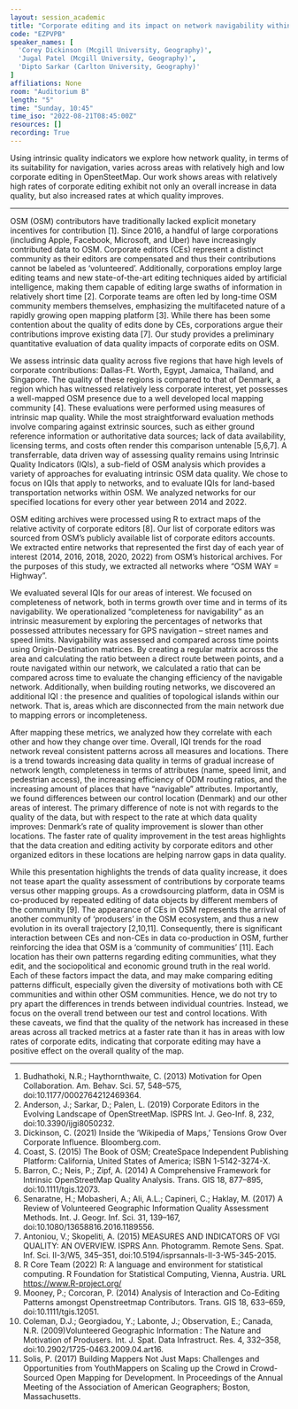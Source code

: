 ```yaml
---
layout: session_academic
title: "Corporate editing and its impact on network navigability within OpenStreetMap"
code: "EZPVPB"
speaker_names: [
  'Corey Dickinson (Mcgill University, Geography)',
  'Jugal Patel (Mcgill University, Geography)',
  'Dipto Sarkar (Carlton University, Geography)'
]
affiliations: None
room: "Auditorium B"
length: "5"
time: "Sunday, 10:45"
time_iso: "2022-08-21T08:45:00Z"
resources: []
recording: True
---
```


Using intrinsic quality indicators we explore how network quality, in terms of its suitability for navigation, varies across areas with relatively high and low corporate editing in OpenSteetMap. Our work shows areas with relatively high rates of corporate editing exhibit not only an overall increase in data quality, but also increased rates at which quality improves.

<hr>

OSM (OSM) contributors have traditionally lacked explicit monetary incentives for contribution [1].  Since 2016, a handful of large corporations (including Apple, Facebook, Microsoft, and Uber) have increasingly contributed data to OSM. Corporate editors (CEs) represent a distinct community as their editors are compensated and thus their contributions cannot be labeled as ‘volunteered’. Additionally, corporations employ large editing teams and new state-of-the-art editing techniques aided by artificial intelligence, making them capable of editing large swaths of information in relatively short time [2]. Corporate teams are often led by long-time OSM community members themselves, emphasizing the multifaceted nature of a rapidly growing open mapping platform [3]. While there has been some contention about the quality of edits done by CEs, corporations argue their contributions improve existing data [7]. Our study provides a preliminary quantitative evaluation of data quality impacts of corporate edits  on OSM.

We assess intrinsic data quality across five regions that have high levels of corporate contributions: Dallas-Ft. Worth, Egypt, Jamaica, Thailand, and Singapore. The quality of these regions is compared to that of Denmark, a region which has witnessed relatively less corporate interest, yet possesses a well-mapped OSM presence due to a well developed local mapping community [4]. These evaluations were performed using measures of intrinsic map quality. While the most straightforward evaluation methods involve comparing against extrinsic sources, such as either ground reference information or authoritative data sources; lack of data availability, licensing terms, and costs often render this comparison untenable [5,6,7]. A transferrable, data driven way of assessing quality remains using Intrinsic Quality Indicators (IQIs), a sub-field of OSM analysis which provides a variety of approaches for evaluating intrinsic OSM data quality. We chose to focus on IQIs that apply to networks, and to evaluate IQIs for land-based transportation networks within OSM. We analyzed networks for our specified locations for every other year between 2014 and 2022.

OSM editing archives were processed using R to extract maps of the relative activity of corporate editors [8]. Our list of corporate editors was sourced from OSM’s publicly available list of corporate editors accounts. We extracted entire networks that represented the first day of each year of interest (2014, 2016, 2018, 2020, 2022) from OSM’s historical archives. For the purposes of this study, we extracted all networks where “OSM WAY = Highway”.

We evaluated several IQIs for our areas of interest.  We focused on completeness of network, both in terms growth over time and in terms of its navigability. We operationalized “completeness for navigability” as an intrinsic measurement by exploring the percentages of networks that possessed attributes necessary for GPS navigation – street names and speed limits. Navigability was assessed and compared across time points using Origin-Destination matrices. By creating a regular matrix across the area and calculating the ratio between a direct route between points, and a route navigated within our network, we calculated a ratio that can be compared across time to evaluate the changing efficiency of the navigable network. Additionally, when building routing networks, we discovered an additional IQI : the presence and qualities of topological islands within our network. That is, areas which are disconnected from the main network due to mapping errors or incompleteness. 

After mapping these metrics, we analyzed how they correlate with each other and how they change over time. Overall, IQI trends for the road network reveal consistent patterns across all measures and locations. There is a trend towards increasing data quality in terms of gradual increase of network length, completeness in terms of attributes (name, speed limit, and pedestrian access), the increasing efficiency of ODM routing ratios, and the increasing amount of places that have “navigable” attributes. Importantly, we found differences between our control location (Denmark) and our other areas of interest. The primary difference of note is not with regards to the quality of the data, but with respect to the rate at which data quality improves: Denmark’s rate of quality improvement is slower than other locations. The faster rate of quality improvement in the test areas highlights that the data creation and editing activity by corporate editors and other organized editors in these locations are helping narrow gaps in data quality.

While this presentation highlights the trends of data quality increase, it does not tease apart the quality assessment of contributions by corporate teams versus other mapping groups. As a crowdsourcing platform, data in OSM is co-produced by repeated editing of data objects by different members of the community [9]. The appearance of CEs in OSM represents the arrival of another community of ‘produsers’ in the OSM ecosystem, and thus a new evolution in its overall trajectory [2,10,11]. Consequently, there is significant interaction between CEs and non-CEs in data co-production in OSM, further reinforcing the idea that OSM is a ‘community of communities’ [11]. Each location has their own patterns regarding editing communities, what they edit, and the sociopolitical and economic ground truth in the real world.  Each of these factors impact the data, and may make comparing editing patterns difficult, especially given the diversity of motivations both with CE communities and within other OSM communities. Hence, we do not try to pry apart the differences in trends between individual countries. Instead, we focus on the overall trend between our test and control locations. With these caveats, we find that the quality of the network has increased in these areas across all tracked metrics at a faster rate than it has in areas with low rates of corporate edits, indicating that corporate editing may have a positive effect on the overall quality of the map.

<hr>

1. Budhathoki, N.R.; Haythornthwaite, C. (2013) Motivation for Open Collaboration. Am. Behav. Sci. 57, 548–575, doi:10.1177/0002764212469364.
2. Anderson, J.; Sarkar, D.; Palen, L. (2019) Corporate Editors in the Evolving Landscape of OpenStreetMap. ISPRS Int. J. Geo-Inf. 8, 232, doi:10.3390/ijgi8050232.
3. Dickinson, C. (2021) Inside the ‘Wikipedia of Maps,’ Tensions Grow Over Corporate Influence. Bloomberg.com.
4. Coast, S. (2015) The Book of OSM; CreateSpace Independent Publishing Platform: California, United States of America; ISBN 1-5142-3274-X.
5. Barron, C.; Neis, P.; Zipf, A. (2014) A Comprehensive Framework for Intrinsic OpenStreetMap Quality Analysis. Trans. GIS 18, 877–895, doi:10.1111/tgis.12073.
6. Senaratne, H.; Mobasheri, A.; Ali, A.L.; Capineri, C.; Haklay, M. (2017) A Review of Volunteered Geographic Information Quality Assessment Methods. Int. J. Geogr. Inf. Sci. 31, 139–167, doi:10.1080/13658816.2016.1189556.
7. Antoniou, V.; Skopeliti, A. (2015) MEASURES AND INDICATORS OF VGI QUALITY: AN OVERVIEW. ISPRS Ann. Photogramm. Remote Sens. Spat. Inf. Sci. II-3/W5, 345–351, doi:10.5194/isprsannals-II-3-W5-345-2015.
8. R Core Team (2022) R: A language and environment for statistical computing. R Foundation for Statistical Computing, Vienna, Austria. URL https://www.R-project.org/
9. Mooney, P.; Corcoran, P. (2014) Analysis of Interaction and Co-Editing Patterns amongst Openstreetmap Contributors. Trans. GIS 18, 633–659, doi:10.1111/tgis.12051.
10. Coleman, D.J.; Georgiadou, Y.; Labonte, J.; Observation, E.; Canada, N.R. (2009)Volunteered Geographic Information : The Nature and Motivation of Produsers. Int. J. Spat. Data Infrastruct. Res. 4, 332–358, doi:10.2902/1725-0463.2009.04.art16.
11.  Solis, P. (2017) Building Mappers Not Just Maps: Challenges and Opportunities from YouthMappers on Scaling up the Crowd in Crowd-Sourced Open Mapping for Development. In Proceedings of the Annual Meeting of the Association of American Geographers; Boston, Massachusetts.

